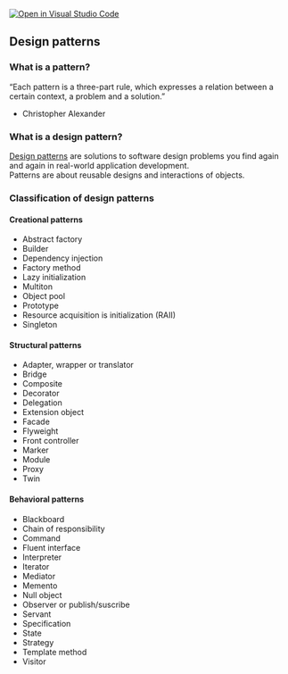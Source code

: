 [![Open in Visual Studio Code](https://classroom.github.com/assets/open-in-vscode-718a45dd9cf7e7f842a935f5ebbe5719a5e09af4491e668f4dbf3b35d5cca122.svg)](https://classroom.github.com/online_ide?assignment_repo_id=14118628&assignment_repo_type=AssignmentRepo)

## Design patterns

### What is a pattern?

“Each pattern is a three-part rule, which expresses a relation between a certain context, a problem and a solution.”    
- Christopher Alexander

### What is a design pattern?

[Design patterns](https://en.wikipedia.org/wiki/Software_design_pattern) are solutions to software design problems you find again and again in real-world application development.    
Patterns are about reusable designs and interactions of objects.

### Classification of design patterns

#### Creational patterns

- Abstract factory
- Builder
- Dependency injection
- Factory method
- Lazy initialization
- Multiton
- Object pool
- Prototype
- Resource acquisition is initialization (RAII)
- Singleton

#### Structural patterns

- Adapter, wrapper or translator
- Bridge
- Composite
- Decorator
- Delegation
- Extension object
- Facade
- Flyweight
- Front controller
- Marker
- Module
- Proxy
- Twin

#### Behavioral patterns

- Blackboard
- Chain of responsibility
- Command
- Fluent interface
- Interpreter
- Iterator
- Mediator 
- Memento
- Null object
- Observer or publish/suscribe
- Servant
- Specification
- State
- Strategy
- Template method
- Visitor